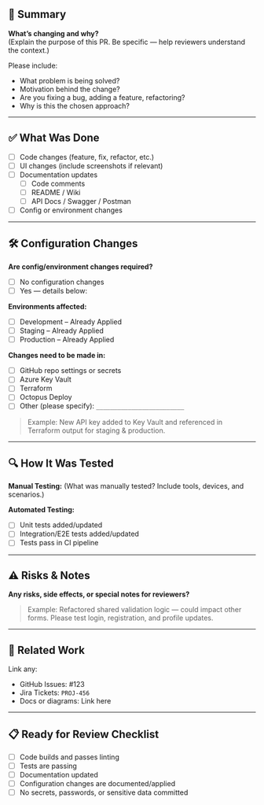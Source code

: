 ## 📝 Summary

**What’s changing and why?**  
(Explain the purpose of this PR. Be specific — help reviewers understand the context.)

Please include:
- What problem is being solved?
- Motivation behind the change?
- Are you fixing a bug, adding a feature, refactoring?
- Why is this the chosen approach?

---

## ✅ What Was Done

- [ ] Code changes (feature, fix, refactor, etc.)
- [ ] UI changes (include screenshots if relevant)
- [ ] Documentation updates
  - [ ] Code comments
  - [ ] README / Wiki
  - [ ] API Docs / Swagger / Postman
- [ ] Config or environment changes

---

## 🛠️ Configuration Changes

**Are config/environment changes required?**
- [ ] No configuration changes
- [ ] Yes — details below:

**Environments affected:**  
- [ ] Development – Already Applied  
- [ ] Staging – Already Applied  
- [ ] Production – Already Applied  

**Changes need to be made in:**  
- [ ] GitHub repo settings or secrets  
- [ ] Azure Key Vault  
- [ ] Terraform  
- [ ] Octopus Deploy  
- [ ] Other (please specify): `_________________________`

> Example: New API key added to Key Vault and referenced in Terraform output for staging & production.

---

## 🔍 How It Was Tested

**Manual Testing:**
(What was manually tested? Include tools, devices, and scenarios.)

**Automated Testing:**
- [ ] Unit tests added/updated
- [ ] Integration/E2E tests added/updated
- [ ] Tests pass in CI pipeline

---

## ⚠️ Risks & Notes

**Any risks, side effects, or special notes for reviewers?**

> Example: Refactored shared validation logic — could impact other forms. Please test login, registration, and profile updates.

---

## 🔗 Related Work

Link any:
- GitHub Issues: #123
- Jira Tickets: `PROJ-456`
- Docs or diagrams: Link here

---

## 📋 Ready for Review Checklist

- [ ] Code builds and passes linting
- [ ] Tests are passing
- [ ] Documentation updated
- [ ] Configuration changes are documented/applied
- [ ] No secrets, passwords, or sensitive data committed
